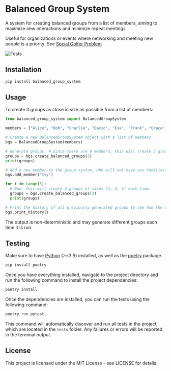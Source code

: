 # Balanced Group System
A system for creating balanced groups from a list of members, aiming to maximize new interactions and minimize repeat meetings

Useful for organizations or events where networking and meeting new people is a priority. See [Social Golfer Problem](https://en.wikipedia.org/wiki/Social_golfer_problem)

![Tests](https://github.com/joshSi/balanced_group_system/actions/workflows/tests.yaml/badge.svg)

## Installation
```bash
pip install balanced_group_system
```

## Usage

To create 3 groups as close in size as possible from a list of members:

```python
from balanced_group_system import BalancedGroupSystem

members = ["Alice", "Bob", "Charlie", "David", "Eve", "Frank", "Grace", "Harry"]

# Create a new BalancedGroupSystem object with a list of members.
bgs = BalancedGroupSystem(members)

# Generate groups. # Since there are 8 members, this will create 3 groups of sizes [3, 3, 2].
groups = bgs.create_balanced_groups(3)
print(groups)

# Add a new member to the group system, who will not have any familiarity with anyone.
bgs.add_member("Ivy")

for i in range(5):
  # Now, this will create 3 groups of sizes [3, 3, 3] each time.
  groups = bgs.create_balanced_groups(3)
  print(groups)

# Print the history of all previously generated groups to see how the system has balanced familiarity.
bgs.print_history()
```

The output is non-deterministic and may generate different groups each time it is run.

## Testing
Make sure to have [Python](https://www.python.org/downloads/) (>=3.9) installed,
as well as the [poetry](https://pypi.org/project/poetry/) package.
```bash
pip install poetry
```

Once you have everything installed, navigate to the project directory and run the following command to install the project dependencies:

```bash
poetry install
```

Once the dependencies are installed, you can run the tests using the following command:

```bash
poetry run pytest
```

This command will automatically discover and run all tests in the project, which are located in the `tests` folder. Any failures or errors will be reported in the terminal output.

## License
This project is licensed under the MIT License - see LICENSE for details.
